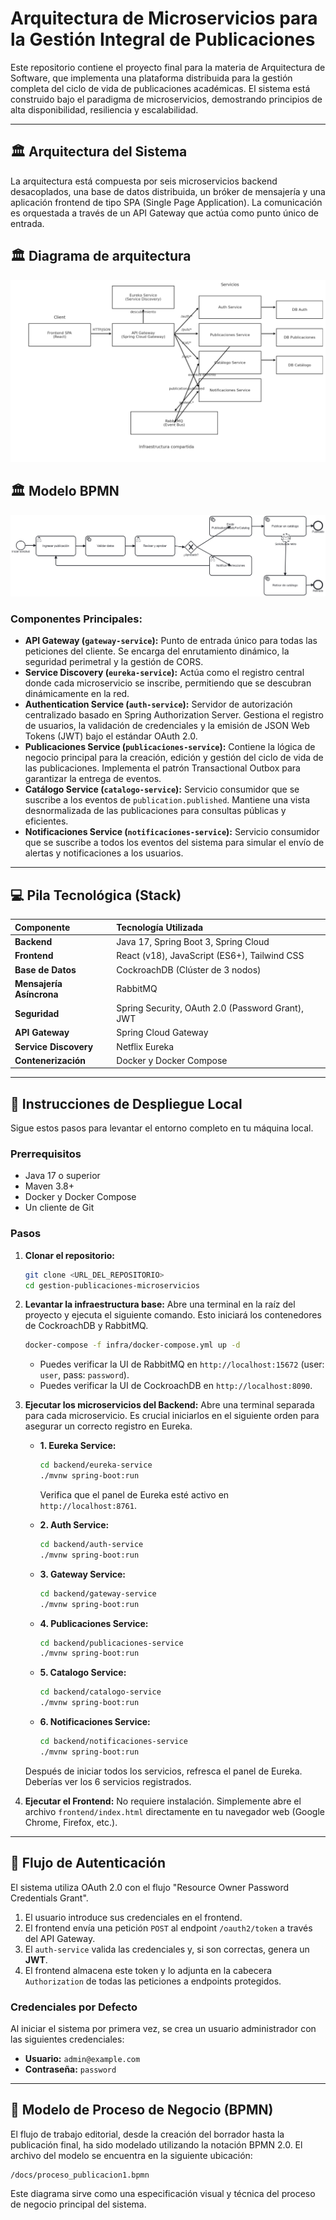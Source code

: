 # Arquitectura de Microservicios para la Gestión Integral de Publicaciones

Este repositorio contiene el proyecto final para la materia de Arquitectura de Software, que implementa una plataforma distribuida para la gestión completa del ciclo de vida de publicaciones académicas. El sistema está construido bajo el paradigma de microservicios, demostrando principios de alta disponibilidad, resiliencia y escalabilidad.

---

## 🏛️ Arquitectura del Sistema

La arquitectura está compuesta por seis microservicios backend desacoplados, una base de datos distribuida, un bróker de mensajería y una aplicación frontend de tipo SPA (Single Page Application). La comunicación es orquestada a través de un API Gateway que actúa como punto único de entrada.

## 🏛️ Diagrama de arquitectura

![Diagrama de arquitectura](docs/arquitectura.png)

## 🏛️ Modelo BPMN

![Modelo BPMN](docs/proceso_publicacion.png)

### Componentes Principales:
* **API Gateway (`gateway-service`):** Punto de entrada único para todas las peticiones del cliente. Se encarga del enrutamiento dinámico, la seguridad perimetral y la gestión de CORS.
* **Service Discovery (`eureka-service`):** Actúa como el registro central donde cada microservicio se inscribe, permitiendo que se descubran dinámicamente en la red.
* **Authentication Service (`auth-service`):** Servidor de autorización centralizado basado en Spring Authorization Server. Gestiona el registro de usuarios, la validación de credenciales y la emisión de JSON Web Tokens (JWT) bajo el estándar OAuth 2.0.
* **Publicaciones Service (`publicaciones-service`):** Contiene la lógica de negocio principal para la creación, edición y gestión del ciclo de vida de las publicaciones. Implementa el patrón Transactional Outbox para garantizar la entrega de eventos.
* **Catálogo Service (`catalogo-service`):** Servicio consumidor que se suscribe a los eventos de `publication.published`. Mantiene una vista desnormalizada de las publicaciones para consultas públicas y eficientes.
* **Notificaciones Service (`notificaciones-service`):** Servicio consumidor que se suscribe a todos los eventos del sistema para simular el envío de alertas y notificaciones a los usuarios.

---

## 💻 Pila Tecnológica (Stack)

| Componente | Tecnología Utilizada |
| :--- | :--- |
| **Backend** | Java 17, Spring Boot 3, Spring Cloud |
| **Frontend** | React (v18), JavaScript (ES6+), Tailwind CSS |
| **Base de Datos** | CockroachDB (Clúster de 3 nodos) |
| **Mensajería Asíncrona** | RabbitMQ |
| **Seguridad** | Spring Security, OAuth 2.0 (Password Grant), JWT |
| **API Gateway** | Spring Cloud Gateway |
| **Service Discovery** | Netflix Eureka |
| **Contenerización** | Docker y Docker Compose |

---

## 🚀 Instrucciones de Despliegue Local

Sigue estos pasos para levantar el entorno completo en tu máquina local.

### Prerrequisitos
* Java 17 o superior
* Maven 3.8+
* Docker y Docker Compose
* Un cliente de Git

### Pasos
1.  **Clonar el repositorio:**
    ```bash
    git clone <URL_DEL_REPOSITORIO>
    cd gestion-publicaciones-microservicios
    ```

2.  **Levantar la infraestructura base:**
    Abre una terminal en la raíz del proyecto y ejecuta el siguiente comando. Esto iniciará los contenedores de CockroachDB y RabbitMQ.
    ```bash
    docker-compose -f infra/docker-compose.yml up -d
    ```
    * Puedes verificar la UI de RabbitMQ en `http://localhost:15672` (user: `user`, pass: `password`).
    * Puedes verificar la UI de CockroachDB en `http://localhost:8090`.

3.  **Ejecutar los microservicios del Backend:**
    Abre una terminal separada para cada microservicio. Es crucial iniciarlos en el siguiente orden para asegurar un correcto registro en Eureka.

    * **1. Eureka Service:**
        ```bash
        cd backend/eureka-service
        ./mvnw spring-boot:run
        ```
      Verifica que el panel de Eureka esté activo en `http://localhost:8761`.

    * **2. Auth Service:**
        ```bash
        cd backend/auth-service
        ./mvnw spring-boot:run
        ```

    * **3. Gateway Service:**
        ```bash
        cd backend/gateway-service
        ./mvnw spring-boot:run
        ```

    * **4. Publicaciones Service:**
        ```bash
        cd backend/publicaciones-service
        ./mvnw spring-boot:run
        ```

    * **5. Catalogo Service:**
        ```bash
        cd backend/catalogo-service
        ./mvnw spring-boot:run
        ```

    * **6. Notificaciones Service:**
        ```bash
        cd backend/notificaciones-service
        ./mvnw spring-boot:run
        ```

    Después de iniciar todos los servicios, refresca el panel de Eureka. Deberías ver los 6 servicios registrados.

4.  **Ejecutar el Frontend:**
    No requiere instalación. Simplemente abre el archivo `frontend/index.html` directamente en tu navegador web (Google Chrome, Firefox, etc.).

---

## 🔑 Flujo de Autenticación

El sistema utiliza OAuth 2.0 con el flujo "Resource Owner Password Credentials Grant".
1.  El usuario introduce sus credenciales en el frontend.
2.  El frontend envía una petición `POST` al endpoint `/oauth2/token` a través del API Gateway.
3.  El `auth-service` valida las credenciales y, si son correctas, genera un **JWT**.
4.  El frontend almacena este token y lo adjunta en la cabecera `Authorization` de todas las peticiones a endpoints protegidos.

### Credenciales por Defecto
Al iniciar el sistema por primera vez, se crea un usuario administrador con las siguientes credenciales:
* **Usuario:** `admin@example.com`
* **Contraseña:** `password`

---

## 📄 Modelo de Proceso de Negocio (BPMN)

El flujo de trabajo editorial, desde la creación del borrador hasta la publicación final, ha sido modelado utilizando la notación BPMN 2.0. El archivo del modelo se encuentra en la siguiente ubicación:
```
/docs/proceso_publicacion1.bpmn
```
Este diagrama sirve como una especificación visual y técnica del proceso de negocio principal del sistema.
